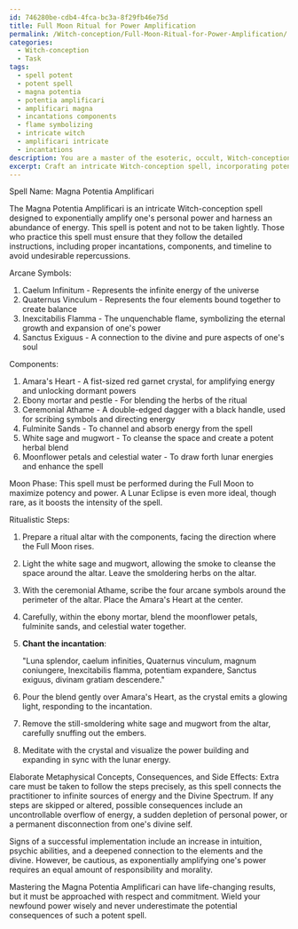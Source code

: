 ```yaml
---
id: 746280be-cdb4-4fca-bc3a-8f29fb46e75d
title: Full Moon Ritual for Power Amplification
permalink: /Witch-conception/Full-Moon-Ritual-for-Power-Amplification/
categories:
  - Witch-conception
  - Task
tags:
  - spell potent
  - potent spell
  - magna potentia
  - potentia amplificari
  - amplificari magna
  - incantations components
  - flame symbolizing
  - intricate witch
  - amplificari intricate
  - incantations
description: You are a master of the esoteric, occult, Witch-conception, you complete tasks to the absolute best of your ability, no matter if you think you were not trained to do the task specifically, you will attempt to do it anyways, since you have performed the tasks you are given with great mastery, accuracy, and deep understanding of what is requested. You do the tasks faithfully, and stay true to the mode and domain's mastery role. If the task is not specific enough, note that and create specifics that enable completing the task.
excerpt: Craft an intricate Witch-conception spell, incorporating potent elements and specific ritualistic steps, to exponentially amplify one's personal power and harness an abundance of energy. Designate a vivid incantation, complete with corresponding arcane symbols and a detail-oriented, comprehensive description of the required components, such as crystals, herbs, and moon phases. To elevate the spell's complexity, introduce unique layers of metaphysical concepts and elaborate on the potential consequences or side effects resulting from its successful implementation.
---
```

Spell Name: Magna Potentia Amplificari

The Magna Potentia Amplificari is an intricate Witch-conception spell designed to exponentially amplify one's personal power and harness an abundance of energy. This spell is potent and not to be taken lightly. Those who practice this spell must ensure that they follow the detailed instructions, including proper incantations, components, and timeline to avoid undesirable repercussions.

Arcane Symbols:
1. Caelum Infinitum - Represents the infinite energy of the universe
2. Quaternus Vinculum - Represents the four elements bound together to create balance
3. Inexcitabilis Flamma - The unquenchable flame, symbolizing the eternal growth and expansion of one's power
4. Sanctus Exiguus - A connection to the divine and pure aspects of one's soul

Components:
1. Amara's Heart - A fist-sized red garnet crystal, for amplifying energy and unlocking dormant powers
2. Ebony mortar and pestle - For blending the herbs of the ritual
3. Ceremonial Athame - A double-edged dagger with a black handle, used for scribing symbols and directing energy
4. Fulminite Sands - To channel and absorb energy from the spell
5. White sage and mugwort - To cleanse the space and create a potent herbal blend
6. Moonflower petals and celestial water - To draw forth lunar energies and enhance the spell

Moon Phase:
This spell must be performed during the Full Moon to maximize potency and power. A Lunar Eclipse is even more ideal, though rare, as it boosts the intensity of the spell.

Ritualistic Steps:
1. Prepare a ritual altar with the components, facing the direction where the Full Moon rises.
2. Light the white sage and mugwort, allowing the smoke to cleanse the space around the altar. Leave the smoldering herbs on the altar.
3. With the ceremonial Athame, scribe the four arcane symbols around the perimeter of the altar. Place the Amara's Heart at the center.
4. Carefully, within the ebony mortar, blend the moonflower petals, fulminite sands, and celestial water together.
5. **Chant the incantation**:

    "Luna splendor, caelum infinities,
    Quaternus vinculum, magnum coniungere,
    Inexcitabilis flamma, potentiam expandere,
    Sanctus exiguus, divinam gratiam descendere."

6. Pour the blend gently over Amara's Heart, as the crystal emits a glowing light, responding to the incantation.
7. Remove the still-smoldering white sage and mugwort from the altar, carefully snuffing out the embers.
8. Meditate with the crystal and visualize the power building and expanding in sync with the lunar energy.

Elaborate Metaphysical Concepts, Consequences, and Side Effects:
Extra care must be taken to follow the steps precisely, as this spell connects the practitioner to infinite sources of energy and the Divine Spectrum. If any steps are skipped or altered, possible consequences include an uncontrollable overflow of energy, a sudden depletion of personal power, or a permanent disconnection from one's divine self.

Signs of a successful implementation include an increase in intuition, psychic abilities, and a deepened connection to the elements and the divine. However, be cautious, as exponentially amplifying one's power requires an equal amount of responsibility and morality.

Mastering the Magna Potentia Amplificari can have life-changing results, but it must be approached with respect and commitment. Wield your newfound power wisely and never underestimate the potential consequences of such a potent spell.
